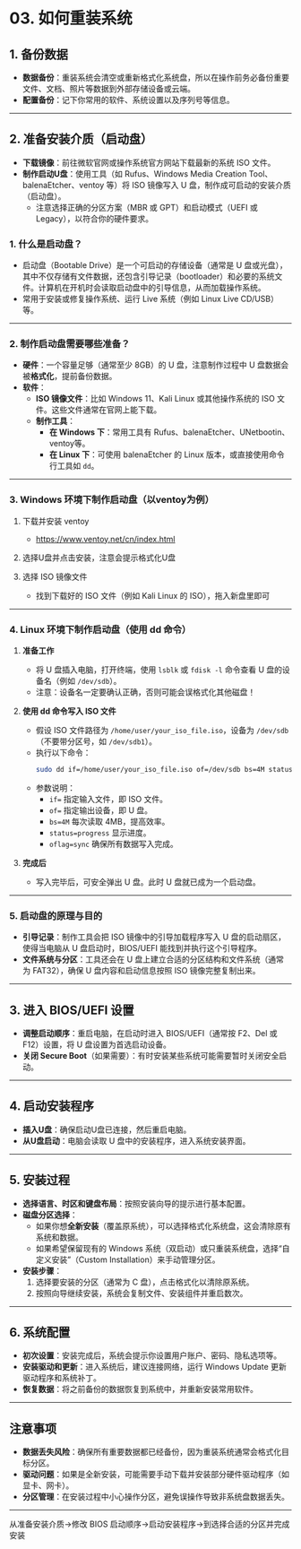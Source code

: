 # 03. 如何重装系统

## **1. 备份数据**
- **数据备份**：重装系统会清空或重新格式化系统盘，所以在操作前务必备份重要文件、文档、照片等数据到外部存储设备或云端。
- **配置备份**：记下你常用的软件、系统设置以及序列号等信息。

---

## 2. 准备安装介质（启动盘）
- **下载镜像**：前往微软官网或操作系统官方网站下载最新的系统 ISO 文件。
- **制作启动U盘**：使用工具（如 Rufus、Windows Media Creation Tool、balenaEtcher、ventoy 等）将 ISO 镜像写入 U 盘，制作成可启动的安装介质（启动盘）。  
  - 注意选择正确的分区方案（MBR 或 GPT）和启动模式（UEFI 或 Legacy），以符合你的硬件要求。

### 1. 什么是启动盘？

- 启动盘（Bootable Drive）是一个可启动的存储设备（通常是 U 盘或光盘），其中不仅存储有文件数据，还包含引导记录（bootloader）和必要的系统文件。计算机在开机时会读取启动盘中的引导信息，从而加载操作系统。
- 常用于安装或修复操作系统、运行 Live 系统（例如 Linux Live CD/USB）等。

---

### 2. 制作启动盘需要哪些准备？

- **硬件**：一个容量足够（通常至少 8GB）的 U 盘，注意制作过程中 U 盘数据会被**格式化**，提前备份数据。
- **软件**：  
  - **ISO 镜像文件**：比如 Windows 11、Kali Linux 或其他操作系统的 ISO 文件。这些文件通常在官网上能下载。
  - **制作工具**：  
    - **在 Windows 下**：常用工具有 Rufus、balenaEtcher、UNetbootin、ventoy等。  
    - **在 Linux 下**：可使用 balenaEtcher 的 Linux 版本，或直接使用命令行工具如 `dd`。

---

### 3. Windows 环境下制作启动盘（以ventoy为例）

1. 下载并安装 ventoy
    - https://www.ventoy.net/cn/index.html

2. 选择U盘并点击安装，注意会提示格式化U盘

3. 选择 ISO 镜像文件
   - 找到下载好的 ISO 文件（例如 Kali Linux 的 ISO），拖入新盘里即可

---

### 4. Linux 环境下制作启动盘（使用 dd 命令）

1. **准备工作**  
   - 将 U 盘插入电脑，打开终端，使用 `lsblk` 或 `fdisk -l` 命令查看 U 盘的设备名（例如 `/dev/sdb`）。  
   - 注意：设备名一定要确认正确，否则可能会误格式化其他磁盘！

2. **使用 dd 命令写入 ISO 文件**  
   - 假设 ISO 文件路径为 `/home/user/your_iso_file.iso`，设备为 `/dev/sdb`（不要带分区号，如 `/dev/sdb1`）。
   - 执行以下命令：
     ```bash
     sudo dd if=/home/user/your_iso_file.iso of=/dev/sdb bs=4M status=progress oflag=sync
     ```
   - 参数说明：  
     - `if=` 指定输入文件，即 ISO 文件。  
     - `of=` 指定输出设备，即 U 盘。  
     - `bs=4M` 每次读取 4MB，提高效率。  
     - `status=progress` 显示进度。  
     - `oflag=sync` 确保所有数据写入完成。

3. **完成后**  
   - 写入完毕后，可安全弹出 U 盘。此时 U 盘就已成为一个启动盘。

---

### 5. 启动盘的原理与目的

- **引导记录**：制作工具会把 ISO 镜像中的引导加载程序写入 U 盘的启动扇区，使得当电脑从 U 盘启动时，BIOS/UEFI 能找到并执行这个引导程序。
- **文件系统与分区**：工具还会在 U 盘上建立合适的分区结构和文件系统（通常为 FAT32），确保 U 盘内容和启动信息按照 ISO 镜像完整复制出来。

---

## **3. 进入 BIOS/UEFI 设置**
- **调整启动顺序**：重启电脑，在启动时进入 BIOS/UEFI（通常按 F2、Del 或 F12）设置，将 U 盘设置为首选启动设备。
- **关闭 Secure Boot**（如果需要）：有时安装某些系统可能需要暂时关闭安全启动。

---

## **4. 启动安装程序**
- **插入U盘**：确保启动U盘已连接，然后重启电脑。
- **从U盘启动**：电脑会读取 U 盘中的安装程序，进入系统安装界面。

---

## **5. 安装过程**
- **选择语言、时区和键盘布局**：按照安装向导的提示进行基本配置。
- **磁盘分区选择**：
  - 如果你想**全新安装**（覆盖原系统），可以选择格式化系统盘，这会清除原有系统和数据。
  - 如果希望保留现有的 Windows 系统（双启动）或只重装系统盘，选择“自定义安装”（Custom Installation）来手动管理分区。
- **安装步骤**：
  1. 选择要安装的分区（通常为 C 盘），点击格式化以清除原系统。
  2. 按照向导继续安装，系统会复制文件、安装组件并重启数次。

---

## **6. 系统配置**
- **初次设置**：安装完成后，系统会提示你设置用户账户、密码、隐私选项等。
- **安装驱动和更新**：进入系统后，建议连接网络，运行 Windows Update 更新驱动程序和系统补丁。
- **恢复数据**：将之前备份的数据恢复到系统中，并重新安装常用软件。

---

## **注意事项**
- **数据丢失风险**：确保所有重要数据都已经备份，因为重装系统通常会格式化目标分区。
- **驱动问题**：如果是全新安装，可能需要手动下载并安装部分硬件驱动程序（如显卡、网卡）。
- **分区管理**：在安装过程中小心操作分区，避免误操作导致非系统盘数据丢失。

---

从准备安装介质->修改 BIOS 启动顺序->启动安装程序->到选择合适的分区并完成安装